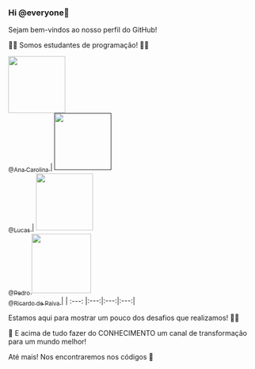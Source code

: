 ### Hi @everyone👋

Sejam bem-vindos ao nosso perfil do GitHub! 

:technologist:  Somos estudantes de programação! :man_technologist:

[<img src="" width=115 > <br> <sub> @Ana Carolina </sub>](https://github.com/AnnaCMendes)| [<img src="" width=115 > <br> <sub> @Lucas  </sub>]()|  [<img src="" width=115 > <br> <sub> @Pedro  </sub>](https://github.com/PedroSilva201) [<img src="" width=120 > <br> <sub> @Ricardo de Paiva  </sub>](https://github.com/RicardoSousaPaiva) |
 | :---: |:---:|:---:|:---:|

Estamos aqui para mostrar um pouco dos desafios que realizamos! :climbing_woman:

🌱 E acima de tudo fazer do CONHECIMENTO um canal de transformação para um mundo melhor!

Até mais! Nos encontraremos nos códigos  :vulcan_salute:

